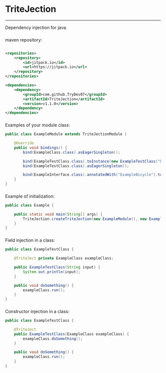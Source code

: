 # TriteJection

___
Dependency injection for java.

###

maven repository:

```xml

<repositories>
    <repository>
        <id>jitpack.io</id>
        <url>https://jitpack.io</url>
    </repository>
</repositories>

<dependencies>
    <dependency>
	    <groupId>com.github.TryDev07</groupId>
	    <artifactId>TriteJection</artifactId>
	    <version>v1.1.0</version>
	</dependency>
</dependencies>
```

###

Examples of your module class:

```java
public class ExampleModule extends TriteJectionModule {

    @Override
    public void bindings() {
        bind(ExampleClass.class).asEagerSingleton();

        bind(ExampleTestClass.class).toInstance(new ExampleTestClass("hello world")).asEagerSingleton();
        bind(ExampleTestClass.class).asEagerSingleton();

        bind(ExampleInterface.class).annotatedWith("ExampleBicycle").to(ExampleBycicle.class).asEagerSingleton();
    }
}
```

###

Example of initialization:

```java
public class Example {

    public static void main(String[] args) {
        TriteJection.createTriteJection(new ExampleModule(), new ExampleModule2());
    }
}
```

###

Field injection in a class:

```java
public class ExampleTestClass {

    @TriteJect private ExampleClass exampleClass;

    public ExampleTestClass(String input) {
        System.out.println(input);
    }

    public void doSomething() {
        exampleClass.run();
    }
}
```

###

Constructor injection in a class:

```java
public class ExampleTestClass {

    @TriteJect
    public ExampleTestClass(ExampleClass exampleClass) {
        exampleClass.doSomething();
    }

    public void doSomething() {
        exampleClass.run();
    }
}
```
